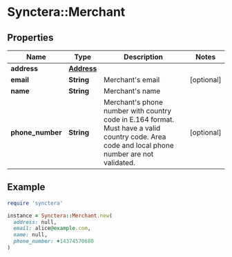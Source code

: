 # Synctera::Merchant

## Properties

| Name | Type | Description | Notes |
| ---- | ---- | ----------- | ----- |
| **address** | [**Address**](Address.md) |  |  |
| **email** | **String** | Merchant&#39;s email | [optional] |
| **name** | **String** | Merchant&#39;s name |  |
| **phone_number** | **String** | Merchant&#39;s phone number with country code in E.164 format. Must have a valid country code. Area code and local phone number are not validated. | [optional] |

## Example

```ruby
require 'synctera'

instance = Synctera::Merchant.new(
  address: null,
  email: alice@example.com,
  name: null,
  phone_number: +14374570680
)
```

